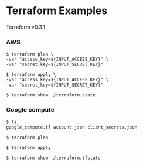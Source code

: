 Terraform Examples
==================

Terraform v0.3.1

### AWS

```
$ terraform plan \
-var "access_key=${INPUT_ACCESS_KEY}" \
-var "secret_key=${INPUT_SECRET_KEY}"

$ terraform apply \
-var "access_key=${INPUT_ACCESS_KEY}" \
-var "secret_key=${INPUT_SECRET_KEY}"

$ terraform show ./terraform.state 
```


### Google compute

```
$ ls
google_compute.tf account.json client_secrets.json

$ terraform plan

$ terraform apply

$ terraform show ./terraform.tfstate 
```
